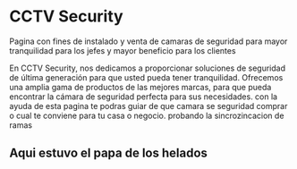 # CCTV Security

Pagina con fines de instalado y venta de camaras de seguridad para mayor tranquilidad para los jefes y mayor beneficio para los clientes 

En CCTV Security, nos dedicamos a proporcionar soluciones de seguridad de última generación para que usted pueda tener tranquilidad.
Ofrecemos una amplia gama de productos de las mejores marcas, para que pueda encontrar la cámara de seguridad perfecta para sus necesidades.
con la ayuda de esta pagina te podras guiar de que camara se seguridad comprar o cual te conviene para tu casa o negocio.
probando la sincrozincacion de ramas 

## Aqui estuvo el papa de los helados 
